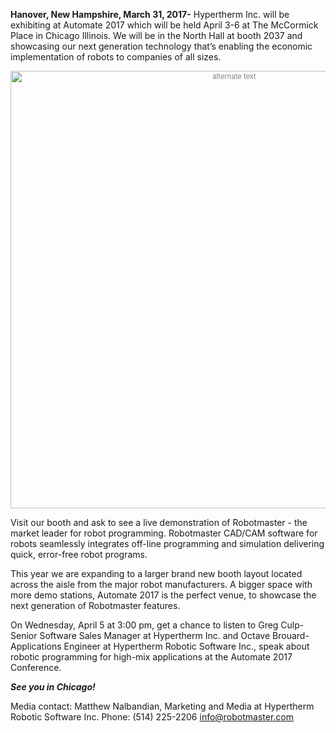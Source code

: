 **Hanover, New Hampshire, March 31, 2017-** Hypertherm Inc. will be exhibiting at Automate 2017 which will be held April 3-6 at The McCormick Place in Chicago Illinois. We will be in the North Hall at booth 2037 and showcasing our next generation technology that’s enabling the economic implementation of robots to companies of all sizes. 

<div style="font-size:80%; text-align: center; float:center;margin-bottom: 1em;color:grey;"><img src="/img/blog/automate-2017.png" alt="alternate text" style="width:700px; display: block;margin-bottom: 0.2em; margin-left: auto; margin-right: auto;"></div>

Visit our booth and ask to see a live demonstration of Robotmaster - the market leader for robot programming. Robotmaster CAD/CAM software for robots seamlessly integrates off-line programming and simulation delivering quick, error-free robot programs.

This year we are expanding to a larger brand new booth layout located across the aisle from the major robot manufacturers.  A bigger space with more demo stations, Automate 2017 is the perfect venue, to showcase the next generation of Robotmaster features. 

On Wednesday, April 5 at 3:00 pm, get a chance to listen to Greg Culp- Senior Software Sales Manager at Hypertherm Inc. and Octave Brouard- Applications Engineer at Hypertherm Robotic Software Inc., speak about robotic programming for high-mix applications at the Automate 2017 Conference.

***See you in Chicago!***

Media contact: Matthew Nalbandian, Marketing and Media at Hypertherm Robotic Software Inc. Phone: (514) 225-2206 info@robotmaster.com
